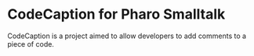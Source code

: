 # CodeCaption for Pharo Smalltalk
CodeCaption is a project aimed to allow developers to add comments to a piece of code.

